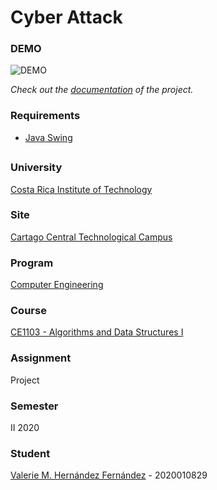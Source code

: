 # Cyber Attack

### DEMO
![DEMO](https://github.com/valeriehernandez-7/Cyber-Attack/blob/main/docs/DEMO.gif)

_Check out the [documentation](https://valeriehernandez-7.github.io/Cyber-Attack/) of the project._

### Requirements
- [Java Swing](https://download.java.net/java/early_access/panama/docs/api/java.desktop/javax/swing/package-summary.html)

##

### University
[Costa Rica Institute of Technology](https://www.tec.ac.cr/)

### Site
[Cartago Central Technological Campus](https://www.tec.ac.cr/ubicaciones/campus-tecnologico-central-cartago)

### Program
[Computer Engineering](https://www.tec.ac.cr/en/carreras/licentiates-degree-computer-engineering)

### Course
[CE1103 - Algorithms and Data Structures I](https://www.tec.ac.cr/planes-estudio/licenciatura-ingenieria-computadores)

### Assignment
Project

### Semester
II 2020

### Student
[Valerie M. Hernández Fernández](https://github.com/valeriehernandez-7) - 2020010829

##
